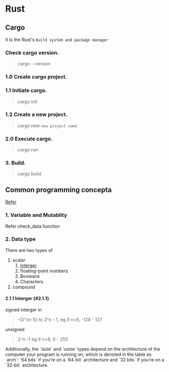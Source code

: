 # Rust

## Cargo

It is the Rust's `build system and package manager`

### Check cargo version.

> cargo --version

### 1.0 Create cargo project.

### 1.1 Initiate cargo. 

> cargo init

### 1.2 Create a new project.

> cargo new `new project name`

### 2.0 Execute cargo.

> cargo run

### 3. Build.

> cargo build


## Common programming concepta

[Refer](https://doc.rust-lang.org/book/ch03-02-data-types.html)

### 1. Variable and Mutablity

Refer check_data function

### 2. Data type

There are two types of
1. scalar
    1. [Interger](#2.1.1)
    2. floating-point numbers
    3. Booleans
    4. Characters
2. compound

#### 2.1.1 Interger {#2.1.1}

signed interger in
> -(2^(n-1)) to 2^n - 1, eg if n=8, -128 - 127

unsigned
> 2^n -1 eg if n=8, 0 - 255 


<p> Additionally, the `isize` and `usize` types depend on the architecture of the computer your program is running on, which is denoted in the table as `arch`: `64 bits` if you’re on a `64-bit` architecture and `32 bits` if you’re on a `32-bit` architecture.






